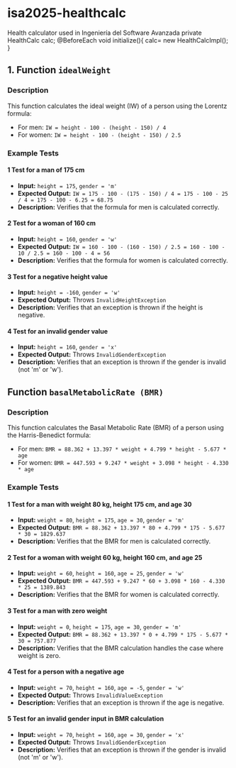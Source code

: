 # isa2025-healthcalc
Health calculator used in Ingeniería del Software Avanzada
private HealthCalc calc;
@BeforeEach
void initialize(){
    calc= new HealthCalcImpl();
}
## 1. Function `idealWeight`

### Description
This function calculates the ideal weight (IW) of a person using the Lorentz formula:
- For men: `IW = height - 100 - (height - 150) / 4`
- For women: `IW = height - 100 - (height - 150) / 2.5`

### Example Tests

#### 1 Test for a man of 175 cm
- **Input:** `height = 175`, `gender = 'm'`
- **Expected Output:** `IW = 175 - 100 - (175 - 150) / 4 = 175 - 100 - 25 / 4 = 175 - 100 - 6.25 = 68.75`
- **Description:** Verifies that the formula for men is calculated correctly.

#### 2 Test for a woman of 160 cm
- **Input:** `height = 160`, `gender = 'w'`
- **Expected Output:** `IW = 160 - 100 - (160 - 150) / 2.5 = 160 - 100 - 10 / 2.5 = 160 - 100 - 4 = 56`
- **Description:** Verifies that the formula for women is calculated correctly.

#### 3 Test for a negative height value
- **Input:** `height = -160`, `gender = 'w'`
- **Expected Output:** Throws `InvalidHeightException`
- **Description:** Verifies that an exception is thrown if the height is negative.

#### 4 Test for an invalid gender value
- **Input:** `height = 160`, `gender = 'x'`
- **Expected Output:** Throws `InvalidGenderException`
- **Description:** Verifies that an exception is thrown if the gender is invalid (not 'm' or 'w').

## Function `basalMetabolicRate (BMR)`

### Description
This function calculates the Basal Metabolic Rate (BMR) of a person using the Harris-Benedict formula:
- For men: `BMR = 88.362 + 13.397 * weight + 4.799 * height - 5.677 * age`
- For women: `BMR = 447.593 + 9.247 * weight + 3.098 * height - 4.330 * age`

### Example Tests

#### 1 Test for a man with weight 80 kg, height 175 cm, and age 30
- **Input:** `weight = 80`, `height = 175`, `age = 30`, `gender = 'm'`
- **Expected Output:** `BMR = 88.362 + 13.397 * 80 + 4.799 * 175 - 5.677 * 30 = 1829.637`
- **Description:** Verifies that the BMR for men is calculated correctly.

#### 2 Test for a woman with weight 60 kg, height 160 cm, and age 25
- **Input:** `weight = 60`, `height = 160`, `age = 25`, `gender = 'w'`
- **Expected Output:** `BMR = 447.593 + 9.247 * 60 + 3.098 * 160 - 4.330 * 25 = 1389.843`
- **Description:** Verifies that the BMR for women is calculated correctly.

#### 3 Test for a man with zero weight
- **Input:** `weight = 0`, `height = 175`, `age = 30`, `gender = 'm'`
- **Expected Output:** `BMR = 88.362 + 13.397 * 0 + 4.799 * 175 - 5.677 * 30 = 757.877`
- **Description:** Verifies that the BMR calculation handles the case where weight is zero.

#### 4 Test for a person with a negative age
- **Input:** `weight = 70`, `height = 160`, `age = -5`, `gender = 'w'`
- **Expected Output:** Throws `InvalidValueException`
- **Description:** Verifies that an exception is thrown if the age is negative.

####  5 Test for an invalid gender input in BMR calculation
- **Input:** `weight = 70`, `height = 160`, `age = 30`, `gender = 'x'`
- **Expected Output:** Throws `InvalidGenderException`
- **Description:** Verifies that an exception is thrown if the gender is invalid (not 'm' or 'w').
